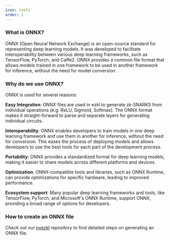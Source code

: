 ```yaml
---
icon: tools
order: 1
---
```


### What is ONNX?
ONNX (Open Neural Network Exchange) is an open-source standard for representing deep learning models. It was developed to facilitate interoperability between various deep learning frameworks, such as TensorFlow, PyTorch, and Caffe2. ONNX provides a common file format that allows models trained in one framework to be used in another framework for inference, without the need for model conversion.

### Why do we use ONNX?
ONNX is used for several reasons:

**Easy Integration**: ONNX files are used in ezkl to generate zk-SNARKS from individual operations (e.g. ReLU, Sigmoid, Softmax). The ONNX format makes it straight-forward to parse and separate layers for generating individual circuits. 

**Interoperability**: ONNX enables developers to train models in one deep learning framework and use them in another for inference, without the need for conversion. This eases the process of deploying models and allows developers to use the best tools for each part of the development process.

**Portability**: ONNX provides a standardized format for deep learning models, making it easier to share models across different platforms and devices.

**Optimization**: ONNX-compatible tools and libraries, such as ONNX Runtime, can provide optimizations for specific hardware, leading to improved performance.

**Ecosystem support**: Many popular deep learning frameworks and tools, like TensorFlow, PyTorch, and Microsoft's ONNX Runtime, support ONNX, providing a broad range of options for developers.

### How to create an ONNX file
Check out our [pyezkl](https://github.com/zkonduit/pyezkl) repository to find detailed steps on generating an ONNX file.